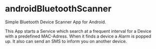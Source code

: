 androidBluetoothScanner
=======================

Simple Bluetooth Device Scanner App for Android.

This App starts a Service which search at a frequent interval for a Device with a predefined MAC-Adress.
When it finds a device a Alarm is popped up. It also can send an SMS to inform you on another device.
